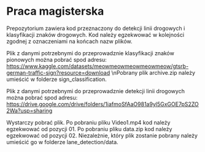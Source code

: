 # Praca magisterska

Prepozytorium zawiera kod przeznaczony do detekcji linii drogowych i klasyfikacji znaków drogowych.
Kod należy egzekwować w kolejności zgodnej z oznaczeniami na końcach nazw plików.

Plik z danymi potrzebnymi do przeprowadznie klasyfikacji znaków pionowych można pobrać spod adresu: 
https://www.kaggle.com/datasets/meowmeowmeowmeowmeow/gtsrb-german-traffic-sign?resource=download
\nPobrany plik archive.zip należy umieścić w folderze sign_classification.

Plik z danymi potrzebnymi do przeprowadznie detekcji linii drogowych można pobrać spod adresu:
https://drive.google.com/drive/folders/1iafmoSfAaO981a9yl5GxGOE7pS2ZO2Wa?usp=sharing

Wystarczy pobrać plik.
Po pobraniu pliku Video1.mp4 kod należy egzekwować od pozycji 01.
Po pobraniu pliku data.zip kod należy egzekwować od pozycji 02.
Niezależnie, który plik zostanie pobrany należy umieścić go w folderze lane_detection/data.
